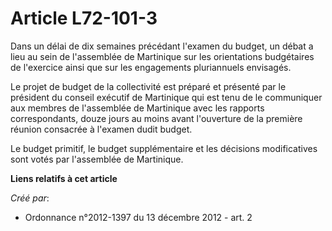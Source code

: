 # Article L72-101-3

Dans un délai de dix semaines précédant l'examen du budget, un débat a lieu au sein de l'assemblée de Martinique sur les
orientations budgétaires de l'exercice ainsi que sur les engagements pluriannuels envisagés. 

Le projet de budget de la collectivité est préparé et présenté par le président du conseil exécutif de Martinique qui est
tenu de le communiquer aux membres de l'assemblée de Martinique avec les rapports correspondants, douze jours au moins avant
l'ouverture de la première réunion consacrée à l'examen dudit budget. 

Le budget primitif, le budget supplémentaire et les décisions modificatives sont votés par l'assemblée de Martinique.

**Liens relatifs à cet article**

_Créé par_:

  - Ordonnance n°2012-1397 du 13 décembre 2012 - art. 2
